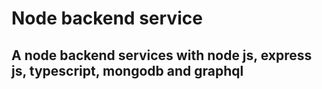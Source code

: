 # Node backend service
## A node backend services with node js, express js, typescript, mongodb and graphql
